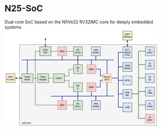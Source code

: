 # N25-SoC
Dual core SoC based on the NfiVe32 RV32IMC core for deeply embedded systems
![N25 SoC Architecture](./doc/N25_SoC.png)
